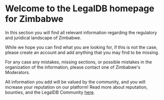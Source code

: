 <!-- TITLE: Zimbabwe -->
<!-- SUBTITLE: Welcome to the legalDB home of Zimbabwe -->

# Welcome to the LegalDB homepage for Zimbabwe

In this section you will find all relevant information regarding the regulatory and juridical landscape of Zimbabwe.

While we hope you can find what you are looking for, if this is not the case, please create an account and add anything that you may find to be missing.

For any case any mistakes, missing sections, or possible mistakes in the organization of the information, please contact one of Zimbabwe's Moderators.

All information you add will be valued by the community, and you will increase your reputation on our platform! Read more about reputation, bounties, and the LegalDB Community [here](http://legaldb.herokuapp.com/legaldb/community).
